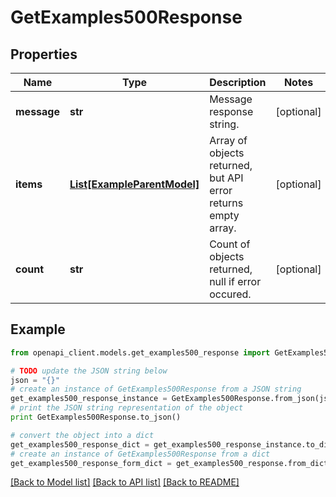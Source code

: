 # GetExamples500Response


## Properties

Name | Type | Description | Notes
------------ | ------------- | ------------- | -------------
**message** | **str** | Message response string. | [optional] 
**items** | [**List[ExampleParentModel]**](ExampleParentModel.md) | Array of objects returned, but API error returns empty array. | [optional] 
**count** | **str** | Count of objects returned, null if error occured. | [optional] 

## Example

```python
from openapi_client.models.get_examples500_response import GetExamples500Response

# TODO update the JSON string below
json = "{}"
# create an instance of GetExamples500Response from a JSON string
get_examples500_response_instance = GetExamples500Response.from_json(json)
# print the JSON string representation of the object
print GetExamples500Response.to_json()

# convert the object into a dict
get_examples500_response_dict = get_examples500_response_instance.to_dict()
# create an instance of GetExamples500Response from a dict
get_examples500_response_form_dict = get_examples500_response.from_dict(get_examples500_response_dict)
```
[[Back to Model list]](../README.md#documentation-for-models) [[Back to API list]](../README.md#documentation-for-api-endpoints) [[Back to README]](../README.md)


